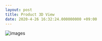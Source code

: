 ```yaml
---
layout: post
title: Product 3D View
date: 2020-4-26 16:32:24.000000000 +09:00
---
```


![images](https://https://raw.githubusercontent.com/WalsonXie/walsonxie.github.io/master/assets/images/1.gif)


